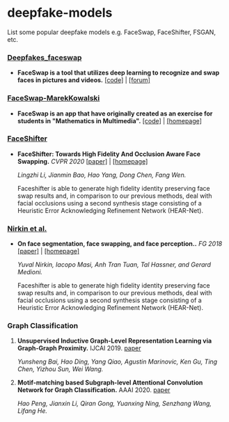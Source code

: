 # deepfake-models
List some popular deepfake models e.g. FaceSwap, FaceShifter, FSGAN, etc.


### [Deepfakes_faceswap](#deepfakes)

- **FaceSwap is a tool that utilizes deep learning to recognize and swap faces in pictures and videos.** [[code]](https://github.com/deepfakes/faceswap) | [[forum]](https://forum.faceswap.dev/)

     
### [FaceSwap-MarekKowalski](#faceswap)

- **FaceSwap is an app that have originally created as an exercise for students in "Mathematics in Multimedia".** [[code]](https://github.com/MarekKowalski/FaceSwap) | [[homepage]](http://home.elka.pw.edu.pl/~mkowals6/doku.php)
     
### [FaceShifter](#faceshifter)

- **FaceShifter: Towards High Fidelity And Occlusion Aware Face Swapping.** *CVPR 2020* [[paper]](https://arxiv.org/pdf/1912.13457.pdf) | [[homepage]](https://lingzhili.com/)

     *Lingzhi Li, Jianmin Bao, Hao Yang, Dong Chen, Fang Wen.*
     
     Faceshifter is able to generate high fidelity identity preserving face swap results and, in comparison to our previous methods, deal with facial occlusions using a second synthesis stage consisting of a Heuristic Error Acknowledging Refinement Network (HEAR-Net). 
     
     
### [Nirkin et al.](#Nirkin)

- **On face segmentation, face swapping, and face perception..** *FG 2018* [[paper]](https://arxiv.org/pdf/1912.13457.pdf) | [[homepage]](https://lingzhili.com/)

     *Yuval Nirkin, Iacopo Masi, Anh Tran Tuan, Tal Hassner, and Gerard Medioni.*
     
     Faceshifter is able to generate high fidelity identity preserving face swap results and, in comparison to our previous methods, deal with facial occlusions using a second synthesis stage consisting of a Heuristic Error Acknowledging Refinement Network (HEAR-Net). 
    


    
    
    
### Graph Classification

    
1. **Unsupervised Inductive Graph-Level Representation Learning via Graph-Graph Proximity.** IJCAI 2019. [paper](https://arxiv.org/pdf/1904.01098.pdf)

    *Yunsheng Bai, Hao Ding, Yang Qiao, Agustin Marinovic, Ken Gu, Ting Chen, Yizhou Sun, Wei Wang.*

2. **Motif-matching based Subgraph-level Attentional Convolution Network for Graph Classification.** AAAI 2020. [paper](https://www.aaai.org/Papers/AAAI/2020GB/AAAI-PengH.4387.pdf)

	*Hao Peng, Jianxin Li,  Qiran Gong, Yuanxing Ning, Senzhang Wang, Lifang He.*
	
